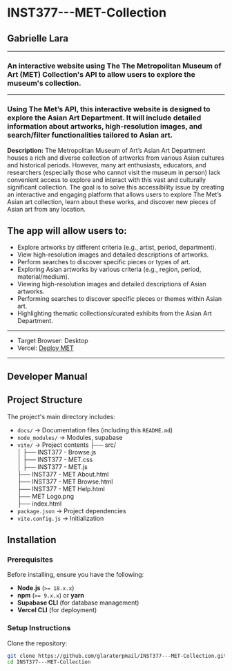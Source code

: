 # INST377---MET-Collection
## Gabrielle Lara
________________________________________________

### An interactive website using The The Metropolitan Museum of Art (MET) Collection's API to allow users to explore the museum's collection.
________________________________________________

### Using The Met’s API, this interactive website is designed to explore the Asian Art Department. It will include detailed information about artworks, high-resolution images, and search/filter functionalities tailored to Asian art. 

**Description:** The Metropolitan Museum of Art’s Asian Art Department houses a rich and diverse collection of artworks from various Asian cultures and historical periods. However, many art enthusiasts, educators, and researchers (especially those who cannot visit the museum in person) lack convenient access to explore and interact with this vast and culturally significant collection. The goal is to solve this accessibility issue by creating an interactive and engaging platform that allows users to explore The Met’s Asian art collection, learn about these works, and discover new pieces of Asian art from any location.

## The app will allow users to:
* Explore artworks by different criteria (e.g., artist, period, department).
* View high-resolution images and detailed descriptions of artworks.
* Perform searches to discover specific pieces or types of art.
* Exploring Asian artworks by various criteria (e.g., region, period, material/medium).
* Viewing high-resolution images and detailed descriptions of Asian artworks.
* Performing searches to discover specific pieces or themes within Asian art.
* Highlighting thematic collections/curated exhibits from the Asian Art Department.

________________________________________________

* Target Browser: Desktop
* Vercel: [Deploy MET](https://inst-377-met-collection-h1zxbx67w-gabrielle-laras-projects.vercel.app/)
________________________________________________

## Developer Manual

## Project Structure
The project's main directory includes:
* `docs/` → Documentation files (including this `README.md`)
* `node_modules/` → Modules, supabase
* `vite/` → Project contents
├── src/ <br>
│   ├── INST377 - Browse.js <br>
│   ├── INST377 - MET.css <br>
│   ├── INST377 - MET.js <br>
├── INST377 - MET About.html <br>
├── INST377 - MET Browse.html <br>
├── INST377 - MET Help.html <br>
├── MET Logo.png <br>
├── index.html <br>
* `package.json` → Project dependencies
* `vite.config.js` → Initialization

## Installation 
### **Prerequisites**
Before installing, ensure you have the following:
* **Node.js** (`>= 18.x.x`)
* **npm** (`>= 9.x.x`) or **yarn**
* **Supabase CLI** (for database management)
* **Vercel CLI** (for deployment)

### **Setup Instructions**
Clone the repository:
   ```sh
   git clone https://github.com/glaraterpmail/INST377---MET-Collection.git
   cd INST377---MET-Collection
